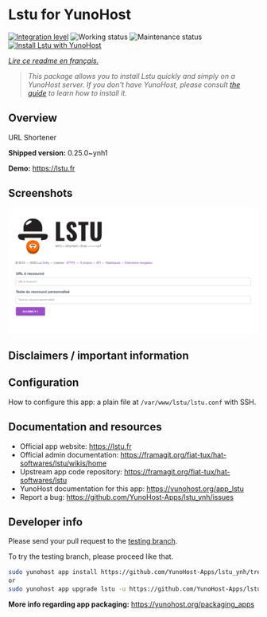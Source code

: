 <!--
N.B.: This README was automatically generated by https://github.com/YunoHost/apps/tree/master/tools/README-generator
It shall NOT be edited by hand.
-->

# Lstu for YunoHost

[![Integration level](https://dash.yunohost.org/integration/lstu.svg)](https://dash.yunohost.org/appci/app/lstu) ![Working status](https://ci-apps.yunohost.org/ci/badges/lstu.status.svg) ![Maintenance status](https://ci-apps.yunohost.org/ci/badges/lstu.maintain.svg)  
[![Install Lstu with YunoHost](https://install-app.yunohost.org/install-with-yunohost.svg)](https://install-app.yunohost.org/?app=lstu)

*[Lire ce readme en français.](./README_fr.md)*

> *This package allows you to install Lstu quickly and simply on a YunoHost server.
If you don't have YunoHost, please consult [the guide](https://yunohost.org/#/install) to learn how to install it.*

## Overview

URL Shortener

**Shipped version:** 0.25.0~ynh1

**Demo:** https://lstu.fr

## Screenshots

![Screenshot of Lstu](./doc/screenshots/LSTU_screenshot.png)

## Disclaimers / important information

## Configuration

How to configure this app: a plain file at `/var/www/lstu/lstu.conf` with SSH.

## Documentation and resources

* Official app website: <https://lstu.fr>
* Official admin documentation: <https://framagit.org/fiat-tux/hat-softwares/lstu/wikis/home>
* Upstream app code repository: <https://framagit.org/fiat-tux/hat-softwares/lstu>
* YunoHost documentation for this app: <https://yunohost.org/app_lstu>
* Report a bug: <https://github.com/YunoHost-Apps/lstu_ynh/issues>

## Developer info

Please send your pull request to the [testing branch](https://github.com/YunoHost-Apps/lstu_ynh/tree/testing).

To try the testing branch, please proceed like that.

``` bash
sudo yunohost app install https://github.com/YunoHost-Apps/lstu_ynh/tree/testing --debug
or
sudo yunohost app upgrade lstu -u https://github.com/YunoHost-Apps/lstu_ynh/tree/testing --debug
```

**More info regarding app packaging:** <https://yunohost.org/packaging_apps>
